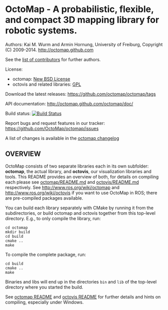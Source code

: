 OctoMap - A probabilistic, flexible, and compact 3D mapping library for robotic systems.
========================================================================================


Authors: Kai M. Wurm and Armin Hornung, University of Freiburg, Copyright (C) 2009-2014.
http://octomap.github.com

See the [list of contributors](octomap/AUTHORS.txt) for further authors.

License: 
  * octomap: [New BSD License](octomap/LICENSE.txt)
  * octovis and related libraries: [GPL](octovis/LICENSE.txt)


Download the latest releases:
  https://github.com/octomap/octomap/tags

API documentation:
  http://octomap.github.com/octomap/doc/
  
Build status: 
  [![Build Status](https://travis-ci.org/OctoMap/octomap.png?branch=devel)](https://travis-ci.org/OctoMap/octomap)
  
Report bugs and request features in our tracker:
  https://github.com/OctoMap/octomap/issues

A list of changes is available in the [octomap changelog](octomap/CHANGELOG.txt)


OVERVIEW
--------

OctoMap consists of two separate libraries each in its own subfolder:
**octomap**, the actual library, and **octovis**, our visualization libraries and tools.
This README provides an overview of both, for details on compiling each please 
see [octomap/README.md](octomap/README.md) and [octovis/README.md](octovis/README.md) respectively.
See http://www.ros.org/wiki/octomap and http://www.ros.org/wiki/octovis if you 
want to use OctoMap in ROS; there are pre-compiled packages available.

You can build each library separately with CMake by running it from the subdirectories, 
or build octomap and octovis together from this top-level directory. E.g., to
only compile the library, run:

    cd octomap
    mkdir build
    cd build
    cmake ..
    make
  
To compile the complete package, run:

    cd build
    cmake ..
    make
  
Binaries and libs will end up in the directories `bin` and `lib` of the
top-level directory where you started the build.


See [octomap README](octomap/README.md) and [octovis README](octovis/README.md) for further
details and hints on compiling, especially under Windows.
